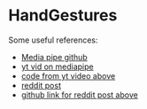 # HandGestures

Some useful references:

<ul>
  <li><a href = "https://github.com/google/mediapipe/tree/master/mediapipe/python/solutions" target = "_blank">Media pipe github</a></li>
  <li><a href = "https://github.com/nicknochnack/MediaPipeHandPose/blob/main/Handpose%20Tutorial.ipynb" target="_blank">yt vid on mediapipe</a></li>
  <li><a href = https://github.com/nicknochnack/MediaPipeHandPose/blob/main/Handpose%20Tutorial.ipynb target="_blank">code from yt video above</a></li>
  <li><a href = "https://www.reddit.com/r/learnmachinelearning/comments/n9zr8j/project_my_friend_and_i_made_a_hand_gesturebased/">reddit post</a></li>
  <li><a href = "https://github.com/luizhss/Gesture_Hand_Controller">github link for reddit post above</a></li>
</ul>

